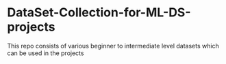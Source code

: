 # DataSet-Collection-for-ML-DS-projects
This repo consists of various beginner to intermediate level datasets which can be used in the projects
